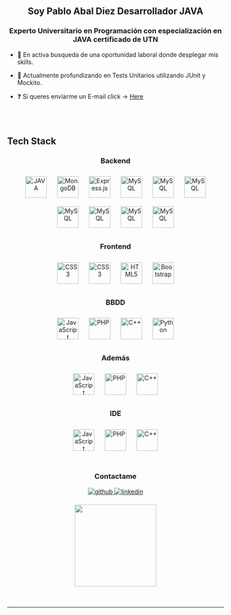 ## <div align="center">Soy Pablo Abal Diez Desarrollador JAVA</div>



### <div align="center">Experto Universitario en Programación con especialización en JAVA certificado de UTN</div>


- 🔭 En activa busqueda de una oportunidad laboral donde desplegar mis skills.


- 🌱 Actualmente profundizando en Tests Unitarios utilizando JUnit y Mockito.


- ❓ Si queres enviarme un E-mail click -> [Here](pabloabaldiez@gmail.com)



<br/>  

<br/>

## Tech Stack


<h3 align="center">Backend </h3>
<div align="center">  
<a href="https://www.java.com/es/" target="_blank"><img style="margin: 10px" src="https://cdn.worldvectorlogo.com/logos/java.svg" alt="JAVA" height="50" /></a>  
<a href="https://www.mongodb.com/" target="_blank"><img style="margin: 10px" src="https://trellat.es/wp-content/uploads/spring-boot-logo.png" alt="MongoDB" height="50" /></a>
 <a href="https://expressjs.com/" target="_blank"><img style="margin: 10px" src="https://pbs.twimg.com/profile_images/1235983944463585281/AWCKLiJh_400x400.png" alt="Express.js" height="50" /></a>  
<a href="https://www.mysql.com/" target="_blank"><img style="margin: 10px" src="https://pbs.twimg.com/media/D3-5yUUWAAAICtE.png:large" alt="MySQL" height="50" /></a>  
<a href="https://www.mysql.com/" target="_blank"><img style="margin: 10px" src="https://howtodoinjava.com/wp-content/uploads/2017/05/maven.png" alt="MySQL" height="50" /></a>  
<a href="https://www.mysql.com/" target="_blank"><img style="margin: 10px" src="https://zipkin.io/public/img/logo_png/zipkin_vertical_grey_gb.png" alt="MySQL" height="50" /></a>  
<a href="https://www.mysql.com/" target="_blank"><img style="margin: 10px" src="https://image.pizza7311.me/images/png/1fed5377701251fe20b3220a388d5bc3a7250bfb.png" alt="MySQL" height="50" /></a>  
<a href="https://www.mysql.com/" target="_blank"><img style="margin: 10px" src="https://assets-global.website-files.com/5f5a53e153805db840dae2db/64e79ca5aff2fb7295bfddf9_github-que-es.jpg" alt="MySQL" height="50" /></a>  
<a href="https://www.mysql.com/" target="_blank"><img style="margin: 10px" src="https://logowik.com/content/uploads/images/301_docker.jpg" alt="MySQL" height="50" /></a>  
<a href="https://www.mysql.com/" target="_blank"><img style="margin: 10px" src="https://logowik.com/content/uploads/images/postman-api-platform6643.logowik.com.webp" alt="MySQL" height="50" /></a>  
</div>


<h3 align="center">Frontend </h3>
<div align="center">  
<a href="https://www.w3schools.com/css/" target="_blank"><img style="margin: 10px" src="https://upload.wikimedia.org/wikipedia/commons/thumb/c/cf/Angular_full_color_logo.svg/2048px-Angular_full_color_logo.svg.png" alt="CSS3" height="50" /></a>  
<a href="https://www.w3schools.com/css/" target="_blank"><img style="margin: 10px" src="https://profilinator.rishav.dev/skills-assets/css3-original-wordmark.svg" alt="CSS3" height="50" /></a>  
<a href="https://en.wikipedia.org/wiki/HTML5" target="_blank"><img style="margin: 10px" src="https://profilinator.rishav.dev/skills-assets/html5-original-wordmark.svg" alt="HTML5" height="50" /></a>  
<a href="https://getbootstrap.com/docs/3.4/javascript/" target="_blank"><img style="margin: 10px" src="https://cdn.icon-icons.com/icons2/2415/PNG/512/bootstrap_plain_wordmark_logo_icon_146620.png" alt="Bootstrap" height="50" /></a>  
</div>











<h3 align="center">BBDD </h3>
<div align="center">  
<a href="https://www.javascript.com/" target="_blank"><img style="margin: 10px" src="https://w7.pngwing.com/pngs/441/460/png-transparent-postgresql-plain-wordmark-logo-icon-thumbnail.png" alt="JavaScript" height="50" /></a>  
<a href="https://www.php.net/" target="_blank"><img style="margin: 10px" src="https://cdn.icon-icons.com/icons2/2415/PNG/512/mysql_original_wordmark_logo_icon_146417.png" alt="PHP" height="50" /></a>  
<a href="https://www.cplusplus.com/" target="_blank"><img style="margin: 10px" src="https://www.servermanagementservice.com/wp-content/uploads/2017/01/Sql-server-ce-4-logo.png" alt="C++" height="50" /></a>  
<a href="https://www.python.org/" target="_blank"><img style="margin: 10px" src="https://static.javatpoint.com/phppages/images/phpmyadmin-logo.png" alt="Python" height="50" /></a>  
</div>

<h3 align="center">Además </h3>
<div align="center">  
<a href="https://www.javascript.com/" target="_blank"><img style="margin: 10px" src="https://logowik.com/content/uploads/images/nodejs.jpg" alt="JavaScript" height="50" /></a>  
<a href="https://www.php.net/" target="_blank"><img style="margin: 10px" src="https://upload.wikimedia.org/wikipedia/commons/6/6a/JavaScript-logo.png" alt="PHP" height="50" /></a>  
<a href="https://www.cplusplus.com/" target="_blank"><img style="margin: 10px" src="https://encrypted-tbn0.gstatic.com/images?q=tbn:ANd9GcTz8MHF6k6eFcK71gGqLbrn1SxGjfIPi8k-ci2Dpdm49h4SsNhrvgJgQKLlPFkP391JPg&usqp=CAU" alt="C++" height="50" /></a>  
</div>

<h3 align="center">IDE </h3>
<div align="center">  
<a href="https://www.javascript.com/" target="_blank"><img style="margin: 10px" src="https://logowik.com/content/uploads/images/intellij-idea286.logowik.com.webp" alt="JavaScript" height="50" /></a>  
<a href="https://www.php.net/" target="_blank"><img style="margin: 10px" src="https://repository-images.githubusercontent.com/657248114/d3c7b91a-b285-4d1e-8429-5de1acc5f61e" alt="PHP" height="50" /></a>  
<a href="https://www.cplusplus.com/" target="_blank"><img style="margin: 10px" src="https://encrypted-tbn0.gstatic.com/images?q=tbn:ANd9GcQyFtRAvFY6euXrS1msQdHNNBf_HojMBlRLcFVQTjfwZw&s" alt="C++" height="50" /></a>  
</div>



<br/>  


<h3 align="center">Contactame </h3>
<div align="center">
<a href="https://github.com/pabloabaldiez" target="_blank">
<img src=https://img.shields.io/badge/github-%2324292e.svg?&style=for-the-badge&logo=github&logoColor=white alt=github style="margin-bottom: 5px;" />
</a>


<a href="https://www.linkedin.com/in/pablo-abal-diez/" target="_blank">
<img src=https://img.shields.io/badge/linkedin-%231E77B5.svg?&style=for-the-badge&logo=linkedin&logoColor=white alt=linkedin style="margin-bottom: 5px;" />
</a>
</div>  
<br/>
<div align="center">
<img src="https://media4.giphy.com/media/qgQUggAC3Pfv687qPC/giphy.gif?cid=ecf05e4750yy66mmgmah1vnnmrddsf62yirlqf4p26490dkj&ep=v1_gifs_search&rid=giphy.gif&ct=g" style="height:190px" alt=""/>
</div>



<br/>  



   

<br />

------

